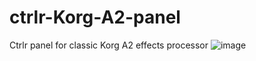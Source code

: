 # ctrlr-Korg-A2-panel
Ctrlr panel for classic Korg A2 effects processor
![image](https://github.com/Enno-Soniq/ctrlr-Korg-A2-panel/assets/139218957/24c397d0-73a7-453d-b525-669b1402170c)


